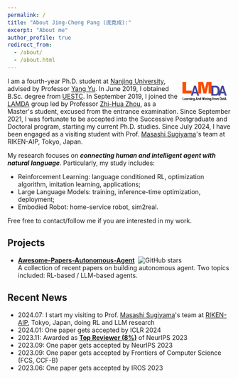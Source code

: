 ```yaml
---
permalink: /
title: "About Jing-Cheng Pang (庞竟成):"
excerpt: "About me"
author_profile: true
redirect_from: 
  - /about/
  - /about.html
---
```



<div style="float: right; margin: 10px;">
  <a href="http://www.lamda.nju.edu.cn/"> <img src="../images/lamda_logo.jpg" alt="Your Image" style="max-width: 100px; max-height: 100px;" /> </a>
</div>



I am a fourth-year Ph.D. student at [Nanjing University](https://www.nju.edu.cn/), advised by Professor [Yang Yu](https://www.wolai.com/eyounx/dtR1MTyRXS5tP5Cex4KtdK). In June 2019, I obtained B.Sc. degree from [UESTC](https://www.uestc.edu.cn/). In September 2019, I joined the [LAMDA](https://www.lamda.nju.edu.cn) group led by Professor [Zhi-Hua Zhou](https://cs.nju.edu.cn/zhouzh/index.htm), as a Master's student, excused from the entrance examination. Since September 2021, I was fortunate to be accepted into the Successive Postgraduate and Doctoral program, starting my current Ph.D. studies.
Since July 2024, I have been engaged as a visiting student with Prof. [Masashi Sugiyama](http://www.ms.k.u-tokyo.ac.jp/sugi/)'s team at RIKEN-AIP, Tokyo, Japan.

My research focuses on **_connecting human and intelligent agent with natural language_**. Particularly, my study includes:

- Reinforcement Learning: language conditioned RL, optimization algorithm, imitation learning, applications;
- Large Language Models: training, inference-time optimization, deployment;
- Embodied Robot: home-service robot, sim2real.

Free free to contact/follow me if you are interested in my work. 


## Projects


<ul>
    <li><strong><a href="https://github.com/lafmdp/Awesome-Papers-Autonomous-Agent" target="_blank">Awesome-Papers-Autonomous-Agent</a></strong>&nbsp;&nbsp;<img style="height:1em" alt="GitHub stars" src="https://img.shields.io/github/stars/lafmdp/Awesome-Papers-Autonomous-Agent?style=social" />
    <br />
    A collection of recent papers on building autonomous agent. Two topics included: RL-based / LLM-based agents.
    </li>
</ul>


## Recent News
- 2024.07: I start my visiting to Prof. [Masashi Sugiyama](http://www.ms.k.u-tokyo.ac.jp/sugi/)'s team at [RIKEN-AIP](https://www.riken.jp/en/research/labs/aip/), Tokyo, Japan, doing RL and LLM research
- 2024.01: One paper gets accepted by ICLR 2024
- 2023.11: Awarded as [**Top Reviewer (8%)**](https://nips.cc/Conferences/2023/ProgramCommittee) of NeurIPS 2023
- 2023.09: One paper gets accepted by NeurIPS 2023
- 2023.09: One paper gets accepted by Frontiers of Computer Science (FCS, CCF-B)
- 2023.06: One paper gets accepted by IROS 2023

